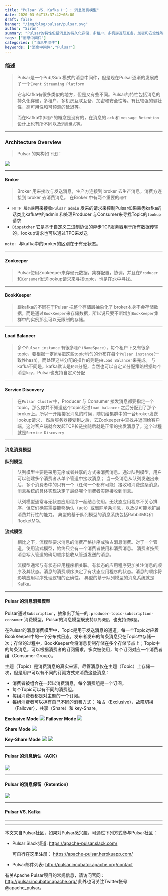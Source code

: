 ```yaml
---
title: "Pulsar VS. Kafka（一）: 消息消费模型"
date: 2020-03-04T13:37:42+08:00
draft: false
banner: "/img/blog/pulsar/pulsar.svg"
author: "Siran"
summary: "Pulsar的特性包括消息的持久化存储，多租户，多机房互联互备，加密和安全性等。有比较强的健壮性，高可用性和可预测的延迟等。"
tags: ["消息中间件"]
categories: ["消息中间件"]
keywords: ["消息中间件","Pulsar"]
---
```


### 简述
>Pulsar是一个Pub/Sub 模式的消息中间件，但是现在Pulsar逐渐的发展成了一个`Event Streaming Platform`
>
>它与Kafka有很多类似的地方，但是又有些不同。Pulsar的特性包括消息的持久化存储，多租户，多机房互联互备，加密和安全性等。有比较强的健壮性，高可用性和可预测的延迟等。
>
>而在Kafka中`多租户`的概念是没有的，在消息的 `ack` 和 `message Retention` 设计上也有所不同以及`消费模式`等。
**** 
### Architecture Overview
>Pulsar 的架构如下图：

![](/img/blog/pulsar/architecture.png)
****
#### Broker
>Broker 用来接收与发送消息，生产方连接到 broker 去生产消息，消费方连接到 broker 去消费消息。
在Broker 中有两个重要的`组件`
* `HTTP 服务器`用来接收`Pulsar admin` 发来的请求来控制Pulsar如果熟悉kafka的话类比kafka中的admin 和处理Producer 与Consumer来寻找Topic的`lookup`请求
* `Dispatcher` 它是基于自定义二进制协议的异步TCP服务器用于所有数据传输的。lookup请求也可以通过TPC来发送

`note：` 与kafka中的broker的区别在于有无状态。
**** 
#### Zookeeper
>Pulsar使用Zookeeper来存储元数据，集群配置，协调，并且在`Producer` 和`Consumer`发送lookup请求来寻找topic，也是在zk中寻找。
**** 
#### BookKeeper
>跟kafka的不同在于Pulsar 把整个存储层抽象化了 broker本身不会存储数据，而是通过`BookKeeper`来存储数据，所以说只要不断增加`BookKeeper`集群中的实例那么可以无限制的存储。
**** 
#### Load Balancer
>多个`Pulsar instance` 有很多`租户(NameSpace)`，每个租户下又有很多topic，要根据一定`策略`把这些topic均匀的分布在每个`Pulsar instance`(一致性hash)，而处理这些分配的操作的则是由`Load Balancer`来完成。
>与kafka不同是，kafka默认是`轮训`分配，当然也可以自定义分配策略根据每个消息`key`，Pulsar也支持自定义分配
****
#### Service Discovery
>在`Pulsar Cluster`中，Producer 与 Consumer 接发消息都要指定一个topic，那么你并不知道这个topic经过`load balancer` 之后分配到了那个broker上。所以一开始接发消息的时候，随机给集群中的一台broker发送lookup请求，
>然后服务器接受到之后，去Zookeeper中查找并返回给客户端，这时客户端就会发起TCP长链接随后就是正常的接发消息了。这个过程就是`Service Discovery`
**** 
#### 消息消费模型
**队列模型** 
>队列模型主要是采用无序或者共享的方式来消费消息。通过队列模型，用户可以创建多个消费者从单个管道中接收消息；
>当一条消息从队列发送出来后，多个消费者中的只有一个（任何一个都有可能）接收和消费这条消息。消息系统的具体实现决定了最终哪个消费者实际接收到消息。
>
>队列模型通常与无状态应用程序一起结合使用。无状态应用程序不关心排序，但它们确实需要能够确认（ack）或删除单条消息，以及尽可能地扩展消费并行性的能力。
>典型的基于队列模型的消息系统包括RabbitMQ和RocketMQ。

**流式模型** 
>相比之下，流模型要求消息的消费严格排序或独占消息消费。对于一个管道，使用流式模型，始终只会有一个消费者使用和消费消息。
>消费者按照消息写入管道的确切顺序接收从管道发送的消息。
>
>流模型通常与有状态应用程序相关联。有状态的应用程序更加关注消息的顺序及其状态。消息的消费顺序决定了有状态应用程序的状态。消息的顺序将影响应用程序处理逻辑的正确性。
>典型的基于队列模型的消息系统就是Kafka。
****
#### Pulsar 的消息消费模型
Pulsar通过`Subscription`，抽象出了统一的: `producer-topic-subscription-consumer` 消费模型。Pulsar的消息模型既支持`队列模型`，也支持`流模型`。

在Pulsar的消息消费模型中，Topic是用于发送消息的通道。每一个Topic对应着BookKeeper中的一个分布式日志。发布者发布的每条消息只在Topic中存储一次；存储的过程中，BookKeeper会将消息复制存储在多个存储节点上；Topic中的每条消息，可以根据消费者的订阅需求，多次被使用，每个订阅对应一个消费者组（Consumer Group）。

主题（Topic）是消费消息的真实来源。尽管消息仅在主题（Topic）上存储一次，但是用户可以有不同的订阅方式来消费这些消息：
* 消费者被组合在一起以消费消息，每个消费组是一个订阅。
* 每个Topic可以有不同的消费组。
* 每组消费者都是对主题的一个订阅。
* 每组消费者可以拥有自己不同的消费方式： 独占（Exclusive），故障切换（Failover），共享（Share）和 key-Share。

**Exclusive Mode**
![](/img/blog/pulsar/pulsar-exclusive-subscriptions.png)
**Failover Mode**
![](/img/blog/pulsar/pulsar-failover-subscriptions.png)

**Share Mode**
![](/img/blog/pulsar/pulsar-shared-subscriptions.png)

**Key-Share Mode**
![](/img/blog/pulsar/pulsar-key-shared-subscriptions.png)
![](/img/blog/pulsar/pulsar-subscription-modes.png)
**** 
#### Pulsar 的消息确认（ACK）
![](/img/blog/pulsar/ack.jpg)

**** 
#### Pulsar 的消息保留（Retention）
![](/img/blog/pulsar/retention-expiry.png)

**** 
#### Pulsar VS. Kafka
**** 


****
本文来自Pulsar社区，如果对Pulsar感兴趣，可通过下列方式参与Pulsar社区：

- Pulsar Slack频道: 
  https://apache-pulsar.slack.com/
  
  可自行在这里注册：
  https://apache-pulsar.herokuapp.com/

- Pulsar邮件列表: http://pulsar.incubator.apache.org/contact



有关Apache Pulsar项目的常规信息，请访问官网：
http://pulsar.incubator.apache.org/
此外也可关注Twitter帐号@apache_pulsar。

